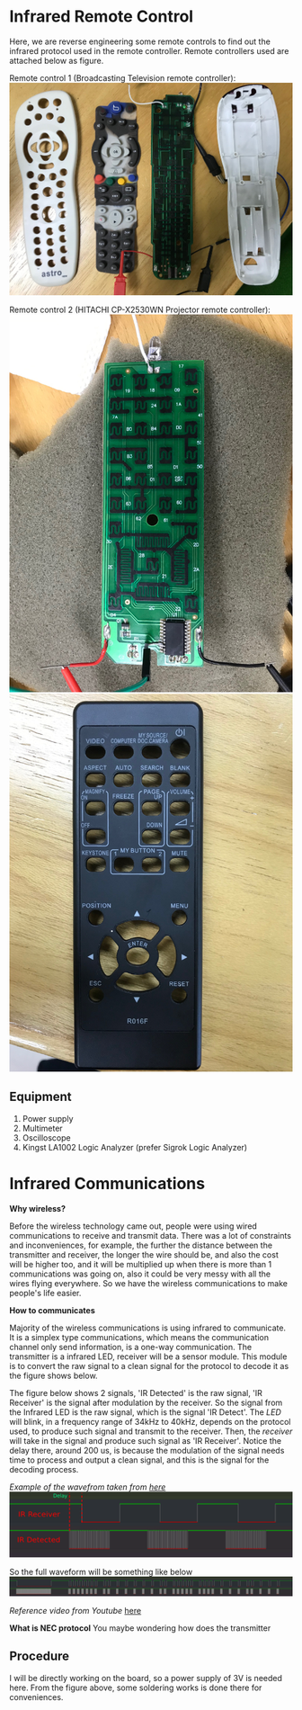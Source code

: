 Infrared Remote Control
=======================
Here, we are reverse engineering some remote controls to find out the infrared protocol used in the remote controller.
Remote controllers used are attached below as figure.

Remote control 1 (Broadcasting Television remote controller):
![astro](https://github.com/Bennyaw/Infrared-remote-control/blob/master/doc/RemoteModelsPic/IMG_1713.JPG)

Remote control 2 (HITACHI CP-X2530WN Projector remote controller):
![r016f_board](https://github.com/Bennyaw/Infrared-remote-control/blob/master/doc/RemoteModelsPic/IMG_1726.JPG)
![r016f_shell](https://github.com/Bennyaw/Infrared-remote-control/blob/master/doc/RemoteModelsPic/IMG_1729.JPG)

Equipment
----------
1. Power supply
2. Multimeter
3. Oscilloscope
4. Kingst LA1002 Logic Analyzer (prefer Sigrok Logic Analyzer)

Infrared Communications
=======================
**Why wireless?**

Before the wireless technology came out, people were using wired communications to receive and transmit data. There was a lot
of constraints and inconveniences, for example, the further the distance between the transmitter and receiver, the longer the
wire should be, and also the cost will be higher too, and it will be multiplied up when there is more than 1 communications was
going on, also it could be very messy with all the wires flying everywhere.
So we have the wireless communications to make people's life easier.

**How to communicates**

Majority of the wireless communications is using infrared to communicate. It is a simplex type communications, which means the communication channel only send information, is a one-way communication. The transmitter is a infrared LED, receiver will be a sensor
module. This module is to convert the raw signal to a clean signal for the protocol to decode it as the figure shows below.

The figure below shows 2 signals, 'IR Detected' is the raw signal, 'IR Receiver' is the signal after modulation by the receiver. So the
signal from the Infrared LED is the raw signal, which is the signal 'IR Detect'. The *LED* will blink, in a frequency range of 34kHz to 40kHz, depends on the protocol used, to produce such signal and transmit to the receiver. Then, the *receiver* will take in the signal and produce such signal as 'IR Receiver'. Notice the delay there, around 200 us, is because the modulation of the signal needs time to process and output a clean signal, and this is the signal for the decoding process.

*Example of the wavefrom taken from [here](https://sigrok.org/gitweb/?p=sigrok-dumps.git;a=tree;f=ir/nec/hama_8in1/tv_matsui_0001;h=6a7407c34054449832ee22e4d3cadb91596db981;hb=HEAD)*
![raw vs modulated](https://github.com/Bennyaw/Infrared-remote-control/blob/master/doc/infrared%20communication/raw%20vs%20modulated.PNG)

So the full waveform will be something like below
![full waveform](https://github.com/Bennyaw/Infrared-remote-control/blob/master/doc/infrared%20communication/full%20waveform.PNG)

*Reference video from Youtube* [here](https://www.youtube.com/watch?v=BUvFGTxZBG8&t=545s)

**What is NEC protocol**
You maybe wondering how does the transmitter


Procedure
---------
I will be directly working on the board, so a power supply of 3V is needed here. From the figure above, some soldering works
is done there for conveniences.

